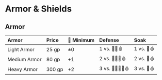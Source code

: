 # Armor & Shields

## Armor

| Armor | Price | 💪 Minimum | Defense | Soak |
| :--- | :--- | :--- | :--- | :--- |
| Light Armor | 25 gp | ±0 | 1 vs. 💢🧊🩸 | 1 vs. 💢🩸 |
| Medium Armor | 80 gp | +1 | 2 vs. 💢🧊🔥🩸 | 2 vs. 💢🩸 |
| Heavy Armor | 300 gp | +2 | 3 vs. 💢🧪🧊🔥🩸 | 3 vs. 💢🩸 |



